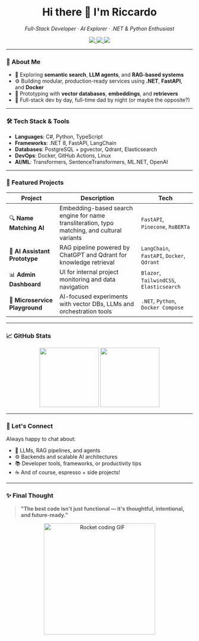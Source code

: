 <h1 align="center">Hi there 👋 I'm Riccardo</h1>

<p align="center">
  <em>Full-Stack Developer · AI Explorer · .NET & Python Enthusiast</em>
</p>

<p align="center">
  <a href="https://www.linkedin.com/in/riccardomerenda/">
    <img src="https://img.shields.io/badge/LinkedIn-PROFILE-0A66C2?style=for-the-badge&logo=linkedin&logoColor=white" />
  </a>
  <a href="mailto:riccardomerenda@gmail.com">
    <img src="https://img.shields.io/badge/Email-CONTACT-D14836?style=for-the-badge&logo=gmail&logoColor=white" />
  </a>
  <a href="https://riccardomerenda.dev">
    <img src="https://img.shields.io/badge/Website-riccardomerenda.dev-1f1f1f?style=for-the-badge&logo=google-chrome&logoColor=white" />
  </a>
</p>

---

### 🚀 About Me

- 🧠 Exploring **semantic search**, **LLM agents**, and **RAG-based systems**
- ⚙️ Building modular, production-ready services using **.NET**, **FastAPI**, and **Docker**
- 🧪 Prototyping with **vector databases**, **embeddings**, and **retrievers**
- 🍼 Full-stack dev by day, full-time dad by night (or maybe the opposite?)

---

### 🛠️ Tech Stack & Tools

- **Languages**: C#, Python, TypeScript  
- **Frameworks**: .NET 8, FastAPI, LangChain  
- **Databases**: PostgreSQL + pgvector, Qdrant, Elasticsearch  
- **DevOps**: Docker, GitHub Actions, Linux  
- **AI/ML**: Transformers, SentenceTransformers, ML.NET, OpenAI  

---

### 📂 Featured Projects

| Project | Description | Tech |
|--------|-------------|------|
| 🔍 **Name Matching AI** | Embedding-based search engine for name transliteration, typo matching, and cultural variants | `FastAPI`, `Pinecone`, `RoBERTa` |
| 🧠 **AI Assistant Prototype** | RAG pipeline powered by ChatGPT and Qdrant for knowledge retrieval | `LangChain`, `FastAPI`, `Docker`, `Qdrant` |
| 📊 **Admin Dashboard** | UI for internal project monitoring and data navigation | `Blazor`, `TailwindCSS`, `Elasticsearch` |
| 🧰 **Microservice Playground** | AI-focused experiments with vector DBs, LLMs and orchestration tools | `.NET`, `Python`, `Docker Compose` |

---

### 📈 GitHub Stats

<p align="center">
  <img src="https://github-readme-stats.vercel.app/api?username=riccardomerenda&show_icons=true&theme=tokyonight" height="160" />
  <img src="https://github-readme-stats.vercel.app/api/top-langs/?username=riccardomerenda&layout=compact&theme=tokyonight" height="160" />
</p>

---

### 💬 Let's Connect

Always happy to chat about:

- 🧠 LLMs, RAG pipelines, and agents  
- ⚙️ Backends and scalable AI architectures  
- 📚 Developer tools, frameworks, or productivity tips  
- ☕ And of course, espresso + side projects!

---

### ✨ Final Thought

> **"The best code isn't just functional — it's thoughtful, intentional, and future-ready."**

<p align="center">
  <img src="https://media.giphy.com/media/f3iwJFOVOwuy7K6FFw/giphy.gif" width="300" alt="Rocket coding GIF" />
</p>
